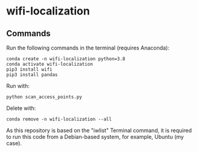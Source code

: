 # wifi-localization

## Commands

Run the following commands in the terminal (requires Anaconda):

```
conda create -n wifi-localization python=3.8 
conda activate wifi-localization
pip3 install wifi
pip3 install pandas
```

Run with:
```
python scan_access_points.py
```

Delete with:
```
conda remove -n wifi-localization --all
```

As this repository is based on the "iwlist" Terminal command, it is required to
run this code from a Debian-based system, for example, Ubuntu (my case).

